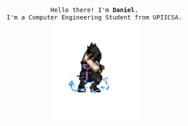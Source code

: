 <p align="center">
  <br>
  <samp>
    Hello there! I'm <b><a rel="nofollow noopener noreferrer">Daniel</a></b>.
    <br>I'm a Computer Engineering Student from UPIICSA.<br>

</samp>

  <img src="https://raw.githubusercontent.com/danielmontes9/danielmontes9/main/sasuke-chidori.gif" width="200"/>

</p>
